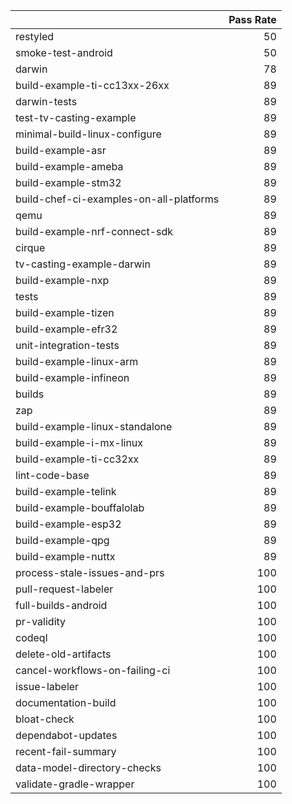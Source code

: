 |                                         |   Pass Rate |
|:----------------------------------------|------------:|
| restyled                                |          50 |
| smoke-test-android                      |          50 |
| darwin                                  |          78 |
| build-example-ti-cc13xx-26xx            |          89 |
| darwin-tests                            |          89 |
| test-tv-casting-example                 |          89 |
| minimal-build-linux-configure           |          89 |
| build-example-asr                       |          89 |
| build-example-ameba                     |          89 |
| build-example-stm32                     |          89 |
| build-chef-ci-examples-on-all-platforms |          89 |
| qemu                                    |          89 |
| build-example-nrf-connect-sdk           |          89 |
| cirque                                  |          89 |
| tv-casting-example-darwin               |          89 |
| build-example-nxp                       |          89 |
| tests                                   |          89 |
| build-example-tizen                     |          89 |
| build-example-efr32                     |          89 |
| unit-integration-tests                  |          89 |
| build-example-linux-arm                 |          89 |
| build-example-infineon                  |          89 |
| builds                                  |          89 |
| zap                                     |          89 |
| build-example-linux-standalone          |          89 |
| build-example-i-mx-linux                |          89 |
| build-example-ti-cc32xx                 |          89 |
| lint-code-base                          |          89 |
| build-example-telink                    |          89 |
| build-example-bouffalolab               |          89 |
| build-example-esp32                     |          89 |
| build-example-qpg                       |          89 |
| build-example-nuttx                     |          89 |
| process-stale-issues-and-prs            |         100 |
| pull-request-labeler                    |         100 |
| full-builds-android                     |         100 |
| pr-validity                             |         100 |
| codeql                                  |         100 |
| delete-old-artifacts                    |         100 |
| cancel-workflows-on-failing-ci          |         100 |
| issue-labeler                           |         100 |
| documentation-build                     |         100 |
| bloat-check                             |         100 |
| dependabot-updates                      |         100 |
| recent-fail-summary                     |         100 |
| data-model-directory-checks             |         100 |
| validate-gradle-wrapper                 |         100 |